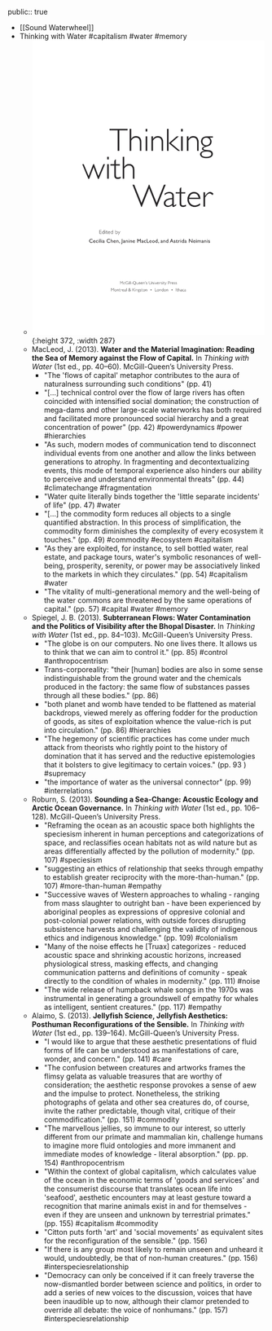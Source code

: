 public:: true

- [[Sound Waterwheel]]
- Thinking with Water #capitalism #water #memory
	- ![thin.png](../assets/thin_1656707956083_0.png){:height 372, :width 287}
	- MacLeod, J. (2013). __Water and the Material Imagination: Reading the Sea of Memory against the Flow of Capital.__ In *Thinking with Water* (1st ed., pp. 40–60). McGill-Queen’s University Press.
		- "The 'flows of capital' metaphor contributes to the aura of naturalness surrounding such conditions" (pp. 41)
		- "[...] technical control over the flow of large rivers has often coincided with intensified social domination; the construction of mega-dams and other large-scale waterworks has both required and facilitated more pronounced social hierarchy and a great concentration of power" (pp. 42) #powerdynamics #power #hierarchies
		- "As such, modern modes of communication tend to disconnect individual events from one another and allow the links between generations to atrophy. In fragmenting and decontextualizing events, this mode of temporal experience also hinders our ability to perceive and understand environmental threats" (pp. 44) #climatechange #fragmentation
		- "Water quite literally binds together the 'little separate incidents' of life" (pp. 47) #water
		- "[...] the commodity form reduces all objects to a single quantified abstraction. In this process of simplification, the commodity form diminishes the complexity of every ecosystem it touches." (pp. 49) #commodity #ecosystem #capitalism
		- "As they are exploited, for instance, to sell bottled water, real estate, and package tours, water's symbolic resonances of well-being, prosperity, serenity, or power may be associatively linked to the markets in which they circulates." (pp. 54) #capitalism #water
		- "The vitality of multi-generational memory and the well-being of the water commons are threatened by the same operations of capital." (pp. 57) #capital #water #memory
	- Spiegel, J. B. (2013). __Subterranean Flows: Water Contamination and the Politics of Visibility after the Bhopal Disaster.__ In *Thinking with Water* (1st ed., pp. 84–103). McGill-Queen’s University Press.
		- "The globe is on our computers. No one lives there. It allows us to think that we can aim to control it." (pp. 85) #control #anthropocentrism
		- Trans-corporeality: "their [human] bodies are also in some sense indistinguishable from the ground water and the chemicals produced in the factory: the same flow of substances passes through all these bodies." (pp. 86)
		- "both planet and womb have tended to be flattened as material backdrops, viewed merely as offering fodder for the production of goods, as sites of exploitation whence the value-rich is put into circulation." (pp. 86) #hierarchies
		- "The hegemony of scientific practices has come under much attack from theorists who rightly point to the history of domination that it has served and the reductive epistemologies that it bolsters to give legitimacy to certain voices." (pp. 93 ) #supremacy
		- "the importance of water as the universal connector" (pp. 99) #interrelations
	- Roburn, S. (2013). __Sounding a Sea-Change: Acoustic Ecology and Arctic Ocean Governance.__ In *Thinking with Water* (1st ed., pp. 106–128). McGill-Queen’s University Press.
		- "Reframing the ocean as an acoustic space both highlights the speciesism inherent in human perceptions and categorizations of space, and reclassifies ocean habitats not as wild nature but as areas differentially affected by the pollution of modernity." (pp. 107) #speciesism
		- "suggesting an ethics of relationship that seeks through empathy to establish greater reciprocity with the more-than-human." (pp. 107) #more-than-human #empathy
		- "Successive waves of Western approaches to whaling - ranging from mass slaughter to outright ban - have been experienced by aboriginal peoples as expressions of oppresive colonial and post-colonial power relations, with outside forces disrupting subsistence harvests and challenging the validity of indigenous ethics and indigenous knowledge." (pp. 109) #colonialism
		- "Many of the noise effects he [Truax] categorizes - reduced acoustic space and shrinking acoustic horizons, increased physiological stress, masking effects, and changing communication patterns and definitions of comunity - speak directly to the condition of whales in modernity." (pp. 111) #noise
		- "The wide release of humpback whale songs in the 1970s was instrumental in generating a groundswell of empathy for whales as intelligent, sentient creatures." (pp. 117) #empathy
	- Alaimo, S. (2013). __Jellyfish Science, Jellyfish Aesthetics: Posthuman Reconfigurations of the Sensible.__ In *Thinking with Water* (1st ed., pp. 139–164). McGill-Queen’s University Press.
		- "I would like to argue that these aesthetic presentations of fluid forms of life can be understood as manifestations of care, wonder, and concern." (pp. 141) #care
		- "The confusion between creatures and artworks frames the flimsy gelata as valuable treasures that are worthy of consideration; the aesthetic response provokes a sense of aew and the impulse to protect. Nonetheless, the striking photographs of gelata and other sea creatures do, of course, invite the rather predictable, though vital, critique of their commodification." (pp. 151) #commodity
		- "The marvellous jellies, so immune to our interest, so utterly different from our primate and mammalian kin, challenge humans to imagine more fluid ontologies and more immanent and immediate modes of knowledge - literal absorption." (pp. pp. 154) #anthropocentrism
		- "Within the context of global capitalism, which calculates value of the ocean in the economic terms of 'goods and services' and the consumerist discourse that translates ocean life into 'seafood', aesthetic encounters may at least gesture toward a recognition that marine animals exist in and for themselves - even if they are unseen and unknown by terrestrial primates." (pp. 155) #capitalism #commodity
		- "Citton puts forth 'art' and 'social movements' as equivalent sites for the reconfiguration of the sensible." (pp. 156)
		- "If there is any group most likely to remain unseen and unheard it would, undoubtedly, be that of non-human creatures." (pp. 156) #interspeciesrelationship
		- "Democracy can only be conceived if it can freely traverse the now-dismantled border between science and politics, in order to add a series of new voices to the discussion, voices that have been inaudible up to now, although their clamor pretended to override all debate: the voice of nonhumans." (pp. 157) #interspeciesrelationship